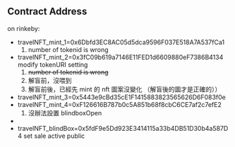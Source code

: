 ## Contract Address

on rinkeby:

-   travelNFT_mint_1=0x6Dbfd3EC8AC05d5dca9596F037E518A7A537fCa1
    1. number of tokenid is wrong
-   travelNFT_mint_2=0x3fC09b619a7146E11FED1d6609880eF7386B4134
    modify tokenURI setting
    1. ~~number of tokenid is wrong~~
    2. 解盲前，沒喂到
    3. 解盲前後，已經先 mint 的 nft 圖案沒變化
       （解盲後的圖才是正確的））
-   travelNFT_mint_3=0x5443e9cBd35cE1F1415883823565626D6F083f0e
-   travelNFT_mint_4=0xF126616B787b0c5A851b68f8cbC6CE7af2c7efE2
    1. 沒辦法設置 blindboxOpen
-
-   travelNFT_blindBox=0x5fdF9e5Dd923E3414115a33b4DB51D30b4a587D4
    set sale active public
